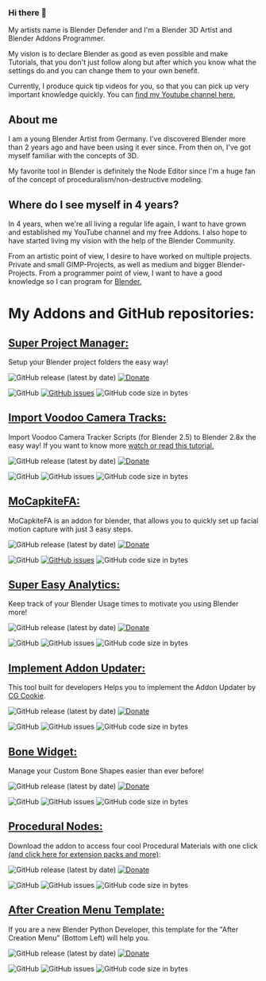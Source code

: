 ### Hi there 👋

My artists name is Blender Defender and I'm a Blender 3D Artist and Blender Addons Programmer.

My vision is to declare Blender as good as even possible and make Tutorials, that you don't just follow along but after which you know what the settings do and you can change them to your own benefit. 

Currently, I produce quick tip videos for you, so that you can pick up very important knowledge quickly. You can [find my Youtube channel here.](https://www.youtube.com/blenderdefender)

## About me

I am a young Blender Artist from Germany. I've discovered Blender more than 2 years ago and have been using it ever since. From then on, I've got myself familiar with the concepts of 3D.


My favorite tool in Blender is definitely the Node Editor since I'm a huge fan of the concept of proceduralism/non-destructive modeling.

## Where do I see myself in 4 years?

In 4 years, when we're all living a regular life again, I want to have grown and established my YouTube channel and my free Addons. I also hope to have started living my vision with the help of the Blender Community.

From an artistic point of view, I desire to have worked on multiple projects. Private and small GIMP-Projects, as well as medium and bigger Blender-Projects.
From a programmer point of view, I want to have a good knowledge so I can program for [Blender.](https://www.blender.org/)


# My Addons and GitHub repositories:
<!--
## [Super Addon Manager:](https://github.com/BlenderDefender/central_addon_updater)
<!-- Addon Description goes here! -->
<!--
![GitHub release (latest by date)](https://img.shields.io/github/v/release/BlenderDefender/central_addon_updater?label=Version&style=for-the-badge)
[![Donate](https://img.shields.io/endpoint?url=https%3A%2F%2Fraw.githubusercontent.com%2FBlenderDefender%2FBlenderDefender%2Fshields_endpoint%2FSUPERADDONMANAGER.json)](https://www.paypal.com/donate?hosted_button_id=8KAHZ55ZG5HDC)

![GitHub](https://img.shields.io/github/license/BlenderDefender/central_addon_updater?color=green&style=for-the-badge)
[![GitHub issues](https://img.shields.io/github/issues/BlenderDefender/central_addon_updater?style=for-the-badge)](https://github.com/BlenderDefender/central_addon_updater/issues)
![GitHub code size in bytes](https://img.shields.io/github/languages/code-size/BlenderDefender/central_addon_updater?style=for-the-badge)
-->

## [Super Project Manager:](https://github.com/BlenderDefender/blender_project_manager)
Setup your Blender project folders the easy way! 

![GitHub release (latest by date)](https://img.shields.io/github/v/release/BlenderDefender/blender_project_starter?label=Version&style=for-the-badge)
[![Donate](https://img.shields.io/endpoint?url=https%3A%2F%2Fraw.githubusercontent.com%2FBlenderDefender%2FBlenderDefender%2Fshields_endpoint%2FSUPERPROJECTMANAGER.json)](https://www.paypal.com/donate?hosted_button_id=DZE9NFSFPFMYS)

![GitHub](https://img.shields.io/github/license/BlenderDefender/blender_project_starter?color=green&style=for-the-badge)
[![GitHub issues](https://img.shields.io/github/issues/BlenderDefender/blender_project_starter?style=for-the-badge)](https://github.com/BlenderDefender/blender_pm/issues)
![GitHub code size in bytes](https://img.shields.io/github/languages/code-size/BlenderDefender/blender_project_starter?style=for-the-badge)


## [Import Voodoo Camera Tracks:](https://github.com/BlenderDefender/io_voodoo_tracks)
Import Voodoo Camera Tracker Scripts (for Blender 2.5) to Blender 2.8x the easy way!
If you want to know more [watch or read this tutorial.](https://defenderblender.artstation.com/pages/voodoo-tracker-is-outdated-but-heres-how-you-can-still-use-it-in-blender)

![GitHub release (latest by date)](https://img.shields.io/github/v/release/BlenderDefender/io_voodoo_tracks?label=Version&style=for-the-badge)
[![Donate](https://img.shields.io/endpoint?url=https%3A%2F%2Fraw.githubusercontent.com%2FBlenderDefender%2FBlenderDefender%2Fshields_endpoint%2FIOVOODOOTRACKS.json)](https://www.paypal.com/donate?hosted_button_id=5XJLJRSZW7Q9A)

![GitHub](https://img.shields.io/github/license/BlenderDefender/io_voodoo_tracks?color=green&style=for-the-badge)
![GitHub issues](https://img.shields.io/github/issues/BlenderDefender/io_voodoo_tracks?style=for-the-badge)
![GitHub code size in bytes](https://img.shields.io/github/languages/code-size/BlenderDefender/io_voodoo_tracks?style=for-the-badge)


## [MoCapkiteFA:](https://github.com/BlenderDefender/MoCapkiteFA)
MoCapkiteFA is an addon for blender, that allows you to quickly set up facial motion capture with just 3 easy steps.

![GitHub release (latest by date)](https://img.shields.io/github/v/release/BlenderDefender/MoCapkiteFA?label=Version&style=for-the-badge)
[![Donate](https://img.shields.io/endpoint?url=https%3A%2F%2Fraw.githubusercontent.com%2FBlenderDefender%2FBlenderDefender%2Fshields_endpoint%2FMOCAPKITEFA.json)](https://www.paypal.com/donate?hosted_button_id=G55AG65MPHLM6)

![GitHub](https://img.shields.io/github/license/BlenderDefender/MoCapkiteFA?color=green&style=for-the-badge)
[![GitHub issues](https://img.shields.io/github/issues/BlenderDefender/MoCapkiteFA?style=for-the-badge)](https://github.com/BlenderDefender/MoCapkiteFA/issues)
![GitHub code size in bytes](https://img.shields.io/github/languages/code-size/BlenderDefender/MoCapkiteFA?style=for-the-badge)


## [Super Easy Analytics:](https://github.com/BlenderDefender/SuperEasyAnalytics)
Keep track of your Blender Usage times to motivate you using Blender more! 

![GitHub release (latest by date)](https://img.shields.io/github/v/release/BlenderDefender/SuperEasyAnalytics?label=Version&style=for-the-badge)
[![Donate](https://img.shields.io/endpoint?url=https%3A%2F%2Fraw.githubusercontent.com%2FBlenderDefender%2FBlenderDefender%2Fshields_endpoint%2FSUPEREASYANALYTICS.json)](https://www.paypal.com/donate?hosted_button_id=TPH9D4NXRDP9Y)

![GitHub](https://img.shields.io/github/license/BlenderDefender/SuperEasyAnalytics?color=green&style=for-the-badge)
![GitHub issues](https://img.shields.io/github/issues/BlenderDefender/SuperEasyAnalytics?style=for-the-badge)
![GitHub code size in bytes](https://img.shields.io/github/languages/code-size/BlenderDefender/SuperEasyAnalytics?style=for-the-badge)


## [Implement Addon Updater:](https://github.com/BlenderDefender/implement_addon_updater)
This tool built for developers Helps you to implement the Addon Updater by [CG Cookie](https://github.com/CGCookie/blender-addon-updater).

![GitHub release (latest by date)](https://img.shields.io/github/v/release/BlenderDefender/implement_addon_updater?label=Version&style=for-the-badge)
[![Donate](https://img.shields.io/endpoint?url=https%3A%2F%2Fraw.githubusercontent.com%2FBlenderDefender%2FBlenderDefender%2Fshields_endpoint%2FIMPLEMENTADDONUPDATER.json)](https://www.paypal.com/donate?hosted_button_id=HFM7R3K9VXEXJ)

![GitHub](https://img.shields.io/github/license/BlenderDefender/implement_addon_updater?color=green&style=for-the-badge)
![GitHub issues](https://img.shields.io/github/issues/BlenderDefender/implement_addon_updater?style=for-the-badge)
![GitHub code size in bytes](https://img.shields.io/github/languages/code-size/BlenderDefender/implement_addon_updater?style=for-the-badge)



## [Bone Widget:](https://github.com/BlenderDefender/boneWidget)
Manage your Custom Bone Shapes easier than ever before!

![GitHub release (latest by date)](https://img.shields.io/github/v/release/BlenderDefender/boneWidget?label=Version&style=for-the-badge)
[![Donate](https://img.shields.io/endpoint?url=https%3A%2F%2Fraw.githubusercontent.com%2FBlenderDefender%2FBlenderDefender%2Fshields_endpoint%2FBONEWIDGET.json)](https://www.paypal.com/donate?hosted_button_id=TXWH8AL9UJDUJ)

![GitHub](https://img.shields.io/github/license/BlenderDefender/boneWidget?color=green&style=for-the-badge)
![GitHub issues](https://img.shields.io/github/issues/BlenderDefender/boneWidget?style=for-the-badge)
![GitHub code size in bytes](https://img.shields.io/github/languages/code-size/BlenderDefender/boneWidget?style=for-the-badge)


## [Procedural Nodes:](https://github.com/BlenderDefender/ProceduralNodes)
Download the addon to access four cool Procedural Materials with one click [(and click here for extension packs and more)](https://gumroad.com/blenderdefender):

![GitHub release (latest by date)](https://img.shields.io/github/v/release/BlenderDefender/ProceduralNodes?label=Version&style=for-the-badge)
[![Donate](https://img.shields.io/endpoint?url=https%3A%2F%2Fraw.githubusercontent.com%2FBlenderDefender%2FBlenderDefender%2Fshields_endpoint%2FPROCEDURALNODES.json)](https://www.paypal.com/donate?hosted_button_id=TV9HL7YRHZR7U)

![GitHub](https://img.shields.io/github/license/BlenderDefender/ProceduralNodes?color=green&style=for-the-badge)
![GitHub issues](https://img.shields.io/github/issues/BlenderDefender/ProceduralNodes?style=for-the-badge)
![GitHub code size in bytes](https://img.shields.io/github/languages/code-size/BlenderDefender/ProceduralNodes?style=for-the-badge)


## [After Creation Menu Template:](https://github.com/BlenderDefender/After-Creation-Menu-Template)
If you are a new Blender Python Developer, this template for the "After Creation Menu" (Bottom Left) will help you.

![GitHub release (latest by date)](https://img.shields.io/github/v/release/BlenderDefender/After-Creation-Menu-Template?label=Version&style=for-the-badge)
[![Donate](https://img.shields.io/endpoint?url=https%3A%2F%2Fraw.githubusercontent.com%2FBlenderDefender%2FBlenderDefender%2Fshields_endpoint%2FAFTERCREATIONMENUTEMPLATE.json)](https://www.paypal.com/donate?hosted_button_id=TV9HL7YRHZR7U)

![GitHub](https://img.shields.io/github/license/BlenderDefender/After-Creation-Menu-Template?color=green&style=for-the-badge)
![GitHub issues](https://img.shields.io/github/issues/BlenderDefender/After-Creation-Menu-Template?style=for-the-badge)
![GitHub code size in bytes](https://img.shields.io/github/languages/code-size/BlenderDefender/After-Creation-Menu-Template?style=for-the-badge)


<!--
**BlenderDefender/BlenderDefender** is a ✨ _special_ ✨ repository because its `README.md` (this file) appears on your GitHub profile.

Here are some ideas to get you started:

- 🔭 I’m currently working on ...
- 🌱 I’m currently learning ...
- 👯 I’m looking to collaborate on ...
- 🤔 I’m looking for help with ...
- 💬 Ask me about ...
- 📫 How to reach me: ...
- 😄 Pronouns: ...
- ⚡ Fun fact: ...
-->
